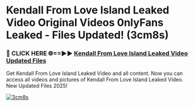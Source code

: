 # Kendall From Love Island Leaked Video Original Videos 0nlyFans Leaked - Files Updated! (3cm8s)

<h3>🔴 CLICK HERE 🌐==►► <a href="https://tinyurl.com/2wckxsce" rel="nofollow">Kendall From Love Island Leaked Video Updated Files</a></h3>

Get Kendall From Love Island Leaked Video and all content. Now you can access all videos and pictures of Kendall From Love Island Leaked Video. New Updated Files 2025!

[![3cm8s](https://i.imgur.com/AFduVYN.gif)](https://tinyurl.com/2wckxsce)
